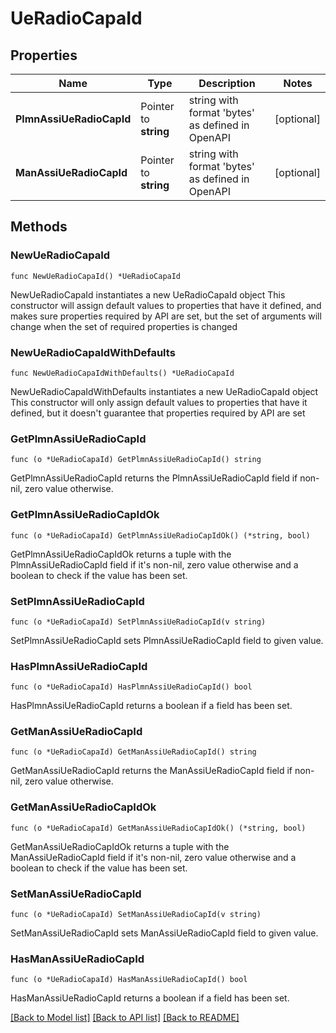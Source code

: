 # UeRadioCapaId

## Properties

Name | Type | Description | Notes
------------ | ------------- | ------------- | -------------
**PlmnAssiUeRadioCapId** | Pointer to **string** | string with format &#39;bytes&#39; as defined in OpenAPI | [optional] 
**ManAssiUeRadioCapId** | Pointer to **string** | string with format &#39;bytes&#39; as defined in OpenAPI | [optional] 

## Methods

### NewUeRadioCapaId

`func NewUeRadioCapaId() *UeRadioCapaId`

NewUeRadioCapaId instantiates a new UeRadioCapaId object
This constructor will assign default values to properties that have it defined,
and makes sure properties required by API are set, but the set of arguments
will change when the set of required properties is changed

### NewUeRadioCapaIdWithDefaults

`func NewUeRadioCapaIdWithDefaults() *UeRadioCapaId`

NewUeRadioCapaIdWithDefaults instantiates a new UeRadioCapaId object
This constructor will only assign default values to properties that have it defined,
but it doesn't guarantee that properties required by API are set

### GetPlmnAssiUeRadioCapId

`func (o *UeRadioCapaId) GetPlmnAssiUeRadioCapId() string`

GetPlmnAssiUeRadioCapId returns the PlmnAssiUeRadioCapId field if non-nil, zero value otherwise.

### GetPlmnAssiUeRadioCapIdOk

`func (o *UeRadioCapaId) GetPlmnAssiUeRadioCapIdOk() (*string, bool)`

GetPlmnAssiUeRadioCapIdOk returns a tuple with the PlmnAssiUeRadioCapId field if it's non-nil, zero value otherwise
and a boolean to check if the value has been set.

### SetPlmnAssiUeRadioCapId

`func (o *UeRadioCapaId) SetPlmnAssiUeRadioCapId(v string)`

SetPlmnAssiUeRadioCapId sets PlmnAssiUeRadioCapId field to given value.

### HasPlmnAssiUeRadioCapId

`func (o *UeRadioCapaId) HasPlmnAssiUeRadioCapId() bool`

HasPlmnAssiUeRadioCapId returns a boolean if a field has been set.

### GetManAssiUeRadioCapId

`func (o *UeRadioCapaId) GetManAssiUeRadioCapId() string`

GetManAssiUeRadioCapId returns the ManAssiUeRadioCapId field if non-nil, zero value otherwise.

### GetManAssiUeRadioCapIdOk

`func (o *UeRadioCapaId) GetManAssiUeRadioCapIdOk() (*string, bool)`

GetManAssiUeRadioCapIdOk returns a tuple with the ManAssiUeRadioCapId field if it's non-nil, zero value otherwise
and a boolean to check if the value has been set.

### SetManAssiUeRadioCapId

`func (o *UeRadioCapaId) SetManAssiUeRadioCapId(v string)`

SetManAssiUeRadioCapId sets ManAssiUeRadioCapId field to given value.

### HasManAssiUeRadioCapId

`func (o *UeRadioCapaId) HasManAssiUeRadioCapId() bool`

HasManAssiUeRadioCapId returns a boolean if a field has been set.


[[Back to Model list]](../README.md#documentation-for-models) [[Back to API list]](../README.md#documentation-for-api-endpoints) [[Back to README]](../README.md)


